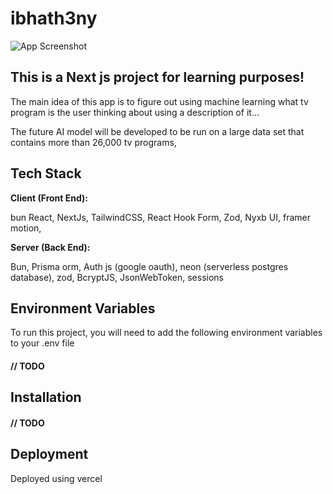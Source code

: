 
# ibhath3ny

![App Screenshot](https://i.ibb.co/4ZHy2dQ/image.png)


## This is a Next js project for learning purposes!

The main idea of this app is to figure out using machine learning what tv program is the user thinking about using a description of it...

The future AI model will be developed to be run on a large data set that contains more than 26,000 tv programs,

## Tech Stack

**Client (Front End):** 

bun
React,
NextJs, 
TailwindCSS,
React Hook Form,
Zod,
Nyxb UI,
framer motion,

**Server (Back End):** 

Bun,
Prisma orm,
Auth js (google oauth),
neon (serverless postgres database),
zod,
BcryptJS,
JsonWebToken,
sessions
## Environment Variables

To run this project, you will need to add the following environment variables to your .env file

#### // TODO

## Installation

#### // TODO
## Deployment

Deployed using vercel

